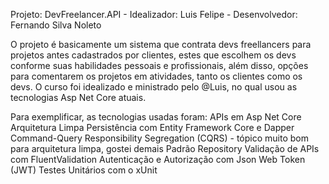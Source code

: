 Projeto: DevFreelancer.API - Idealizador: Luis Felipe - Desenvolvedor: Fernando Silva Noleto

O projeto é basicamente um sistema que contrata devs freellancers para projetos antes cadastrados por clientes, estes que escolhem os devs conforme suas habilidades pessoais e profissionais, além disso, opções para comentarem os projetos em atividades, tanto os clientes como os devs. O curso foi idealizado e ministrado pelo @Luis, no qual usou as tecnologias Asp Net Core atuais.

Para exemplificar, as tecnologias usadas foram:
APIs em Asp Net Core
Arquitetura Limpa
Persistência com Entity Framework Core e Dapper
Command-Query Responsibility Segregation (CQRS) - tópico muito bom para arquitetura limpa, gostei demais
Padrão Repository
Validação de APIs com FluentValidation
Autenticação e Autorização com Json Web Token (JWT)
Testes Unitários com o xUnit
